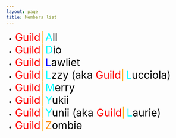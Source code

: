 ```yaml
---
layout: page
title: Members list
---
```


 - <span style="color:red; font-size: 2em;">Guild</span><span style="color:orange; font-size: 2em;">|</span> <span style="color:#00FFFF; font-size: 2em;">A</span><span style="color:black; font-size: 2em;">ll</span>
 - <span style="color:red; font-size: 2em;">Guild</span><span style="color:orange; font-size: 2em;">|</span> <span style="color:#00FFFF; font-size: 2em;">D</span><span style="color:black; font-size: 2em;">io</span>
 - <span style="color:red; font-size: 2em;">Guild</span><span style="color:orange; font-size: 2em;">|</span> <span style="color:#0000FF; font-size: 2em;">L</span><span style="color:black; font-size: 2em;">awliet</span>
 - <span style="color:red; font-size: 2em;">Guild</span><span style="color:orange; font-size: 2em;">|</span> <span style="color:#00FFFF; font-size: 2em;">L</span><span style="color:black; font-size: 2em;">zzy</span><span style="font-size: 2em;"> (aka </span><span style="color:red; font-size: 2em;">Guild</span><span style="color:orange; font-size: 2em;">|</span> <span style="color:#00FFFF; font-size: 2em;">L</span><span style="color:black; font-size: 2em;">ucciola</span><span style="font-size: 2em;">)</span>
 - <span style="color:red; font-size: 2em;">Guild</span><span style="color:orange; font-size: 2em;">|</span> <span style="color:#00FFFF; font-size: 2em;">M</span><span style="color:black; font-size: 2em;">erry</span>
 - <span style="color:red; font-size: 2em;">Guild</span><span style="color:orange; font-size: 2em;">|</span> <span style="color:#00FFFF; font-size: 2em;">Y</span><span style="color:black; font-size: 2em;">ukii</span>
 - <span style="color:red; font-size: 2em;">Guild</span><span style="color:orange; font-size: 2em;">|</span> <span style="color:#00FFFF; font-size: 2em;">Y</span><span style="color:black; font-size: 2em;">unii</span><span style="font-size: 2em;"> (aka </span><span style="color:red; font-size: 2em;">Guild</span><span style="color:orange; font-size: 2em;">|</span> <span style="color:#00FFFF; font-size: 2em;">L</span><span style="color:black; font-size: 2em;">aurie</span><span style="font-size: 2em;">)</span>
 - <span style="color:red; font-size: 2em;">Guild</span><span style="color:orange; font-size: 2em;">|</span> <span style="color:#FF8C00; font-size: 2em;">Z</span><span style="color:black; font-size: 2em;">ombie</span>
